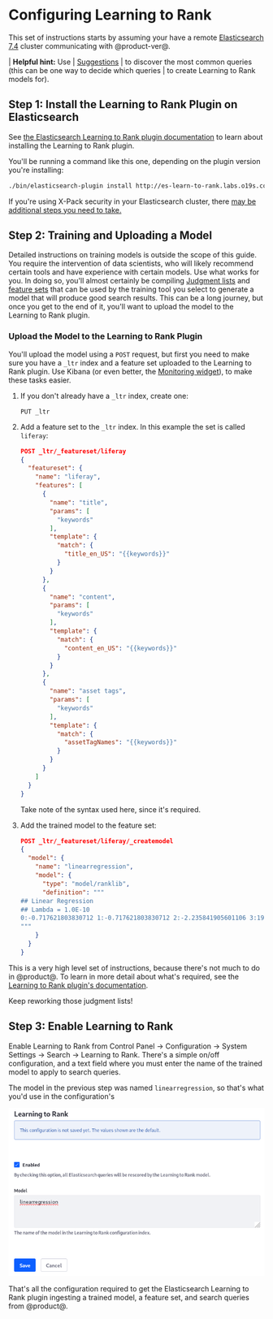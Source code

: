 # Configuring Learning to Rank

This set of instructions starts by assuming your have a remote
[Elasticsearch 7.4](/docs/7-2/deploy/-/knowledge_base/d/upgrading-to-elasticsearch-7) 
cluster communicating with @product-ver@.

| **Helpful hint:** Use
| [Suggestions](/docs/7-2/user/-/knowledge_base/u/searching-for-assets#search-suggestions)
| to discover the most common queries (this can be one way to decide which queries
| to create Learning to Rank models for).

## Step 1: Install the Learning to Rank Plugin on Elasticsearch

See 
[the Elasticsearch Learning to Rank plugin documentation](https://elasticsearch-learning-to-rank.readthedocs.io/en/latest/#installing)
to learn about installing the Learning to Rank plugin.

You'll be running a command like this one, depending on the plugin version
you're installing:

```sh
./bin/elasticsearch-plugin install http://es-learn-to-rank.labs.o19s.com/ltr-1.1.0-es6.5.4.zip
```

If you're using X-Pack security in your Elasticsearch cluster, there 
[may be additional steps you need to take.](https://elasticsearch-learning-to-rank.readthedocs.io/en/latest/x-pack.html)

## Step 2: Training and Uploading a Model

Detailed instructions on training models is outside the scope of this guide. You
require the intervention of data scientists, who will likely recommend certain
tools and have experience with certain models. Use what works for you. In doing
so, you'll almost certainly be compiling
[Judgment lists](https://elasticsearch-learning-to-rank.readthedocs.io/en/latest/core-concepts.html#judgments-expression-of-the-ideal-ordering)
and
[feature sets](https://elasticsearch-learning-to-rank.readthedocs.io/en/latest/building-features.html)
that can be used by the training tool you select to generate a model that will
produce good search results. This can be a long journey, but once you get to the
end of it, you'll want to upload the model to the Learning to Rank plugin.

### Upload the Model to the Learning to Rank Plugin

You'll upload the model using a `POST` request, but first you need to make sure
you have a `_ltr` index and a feature set uploaded to the Learning to Rank
plugin. Use Kibana (or even better, the
[Monitoring widget](/docs/7-2/deploy/-/knowledge_base/d/installing-liferay-enterprise-search-monitoring)),
to make these tasks easier.

1.  If you don't already have a `_ltr` index, create one:

    ```http
    PUT _ltr
    ```

2.  Add a feature set to the `_ltr` index. In this example the set is called
    `liferay`:

    ```json
    POST _ltr/_featureset/liferay
    {
      "featureset": {
        "name": "liferay",
        "features": [
          {
            "name": "title",
            "params": [
              "keywords"
            ],
            "template": {
              "match": {
                "title_en_US": "{{keywords}}"
              }
            }
          },
          {
            "name": "content",
            "params": [
              "keywords"
            ],
            "template": {
              "match": {
                "content_en_US": "{{keywords}}"
              }
            }
          },
          {
            "name": "asset tags",
            "params": [
              "keywords"
            ],
            "template": {
              "match": {
                "assetTagNames": "{{keywords}}"
              }
            }
          }
        ]
      }
    }
    ```
    Take note of the syntax used here, since it's required.

3.  Add the trained model to the feature set: 

    ```json
    POST _ltr/_featureset/liferay/_createmodel
    {
      "model": {
        "name": "linearregression",
        "model": {
          "type": "model/ranklib",
          "definition": """
    ## Linear Regression
    ## Lambda = 1.0E-10
    0:-0.717621803830712 1:-0.717621803830712 2:-2.235841905601106 3:19.546816765721594
    """
        }
      }
    }
    ```

This is a very high level set of instructions, because there's not much to do in
@product@. To learn in more detail about what's required, see the
[Learning to Rank plugin's documentation](https://elasticsearch-learning-to-rank.readthedocs.io/en/latest/index.html).

Keep reworking those judgment lists!

## Step 3: Enable Learning to Rank

Enable Learning to Rank from Control Panel &rarr; Configuration &rarr; System
Settings &rarr; Search &rarr; Learning to Rank. There's a simple on/off
configuration, and a text field where you must enter the name of the trained
model to apply to search queries.

The model in the previous step was named `linearregression`, so that's what
you'd use in the configuration's 

![Figure x: Enable Learning to Rank in @product @ from the System Settings entry.](../../../../images-dxp/search-learning-to-rank.png)

That's all the configuration required to get the Elasticsearch Learning to Rank
plugin ingesting a trained model, a feature set, and search queries from
@product@.
